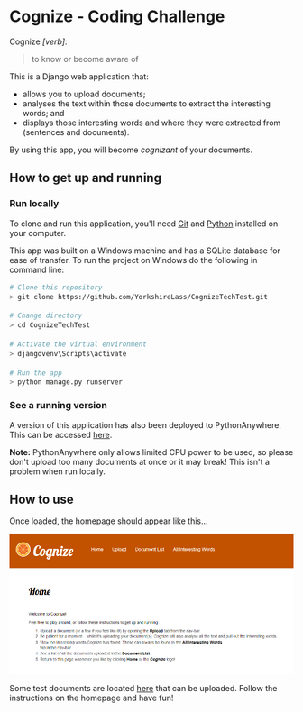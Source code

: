 
# Cognize - Coding Challenge

Cognize *[verb]*:
> to know or become aware of

This is a Django web application that:
* allows you to upload documents;
* analyses the text within those documents to extract the interesting words; and 
* displays those interesting words and where they were extracted from (sentences and documents). 

By using this app, you will become *cognizant* of your documents.


## How to get up and running

### Run locally

To clone and run this application, you'll need [Git](https://git-scm.com/downloads) and [Python](https://www.python.org/downloads/) installed on your computer.

This app was built on a Windows machine and has a SQLite database for ease of transfer. To run the project on Windows do the following in command line:

```bash
# Clone this repository
> git clone https://github.com/YorkshireLass/CognizeTechTest.git

# Change directory
> cd CognizeTechTest

# Activate the virtual environment
> djangovenv\Scripts\activate

# Run the app
> python manage.py runserver
```

### See a running version

A version of this application has also been deployed to PythonAnywhere. This can be accessed [here](http://yorkshirelass.pythonanywhere.com/).

**Note:** PythonAnywhere only allows limited CPU power to be used, so please don't upload too many documents at once or it may break! This isn't a problem when run locally.

## How to use

Once loaded, the homepage should appear like this...

![Cognize-Home](https://github.com/YorkshireLass/CognizeTechTest/blob/master/media/images/CognizeHome.PNG)

Some test documents are located [here](https://github.com/YorkshireLass/CognizeTechTest/blob/master/TestDocs) that can be uploaded. Follow the instructions on the homepage and have fun!



